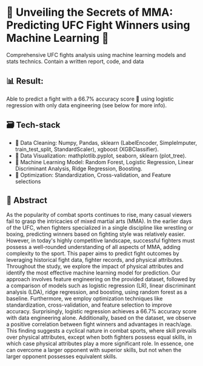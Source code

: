 # :boxing_glove: Unveiling the Secrets of MMA: Predicting UFC Fight Winners using Machine Learning :martial_arts_uniform:
Comprehensive UFC fights analysis using machine learning models and stats technics. Contain a written report, code, and data  

## :bar_chart: Result: 
Able to predict a fight with a 66.7% accuracy score :tada: using logistic regression with only data engineering (see below for more info).

## :card_file_box: Tech-stack 
- :broom: Data Cleaning: Numpy, Pandas, sklearn (LabelEncoder, SimpleImputer, train_test_split, StandardScaler), xgboost (XGBClassifier).
- :eyes: Data Visualization: mathplotlib.pyplot, seaborn, sklearn (plot_tree).
- :robot: Machine Learning Model: Random Forest, Logistic Regression, Linear Discriminant Analysis, Ridge Regression, Boosting. 
- :dart: Optimization: Standardization, Cross-validation, and Feature selections


## :bookmark_tabs: Abstract
As the popularity of combat sports continues to rise, many casual viewers fail to grasp the intricacies of mixed martial arts (MMA). In the earlier days of the UFC, when fighters specialized in a single discipline like wrestling or boxing, predicting winners based on fighting style was relatively easier. However, in today's highly competitive landscape, successful fighters must possess a well-rounded understanding of all aspects of MMA, adding complexity to the sport. This paper aims to predict fight outcomes by leveraging historical fight data, fighter records, and physical attributes. Throughout the study, we explore the impact of physical attributes and identify the most effective machine learning model for prediction. Our approach involves feature engineering on the provided dataset, followed by a comparison of models such as logistic regression (LR), linear discriminant analysis (LDA), ridge regression, and boosting, using random forest as a baseline. Furthermore, we employ optimization techniques like standardization, cross-validation, and feature selection to improve accuracy. Surprisingly, logistic regression achieves a 66.7% accuracy score with data engineering alone. Additionally, based on the dataset, we observe a positive correlation between fight winners and advantages in reach/age. This finding suggests a cyclical nature in combat sports, where skill prevails over physical attributes, except when both fighters possess equal skills, in which case physical attributes play a more significant role. In essence, one can overcome a larger opponent with superior skills, but not when the larger opponent possesses equivalent skills.
